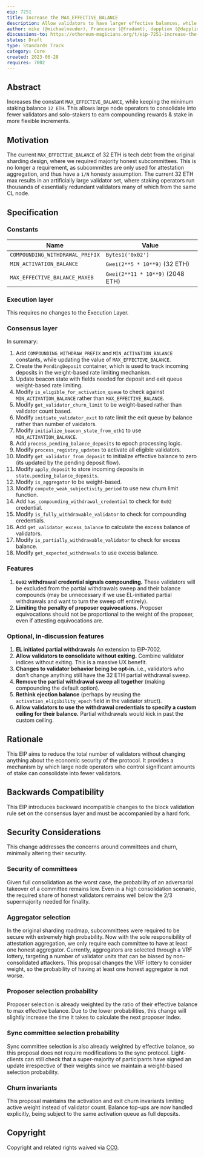 ```yaml
---
eip: 7251
title: Increase the MAX_EFFECTIVE_BALANCE
description: Allow validators to have larger effective balances, while maintaining the 32 ETH lower bound.
author: mike (@michaelneuder), Francesco (@fradamt), dapplion (@dapplion), Mikhail (@mkalinin), Aditya (@adiasg), Justin (@justindrake)
discussions-to: https://ethereum-magicians.org/t/eip-7251-increase-the-max-effective-balance/15982
status: Draft
type: Standards Track
category: Core
created: 2023-06-28
requires: 7002
---
```

## Abstract

Increases the constant `MAX_EFFECTIVE_BALANCE`, while keeping the minimum staking balance `32 ETH`. This allows large node operators to consolidate into fewer validators and solo-stakers to earn compounding rewards & stake in more flexible increments. 

## Motivation

The current `MAX_EFFECTIVE_BALANCE` of 32 ETH is tech debt from the original sharding design, where we required majority honest subcommittees. This is no longer a requirement, as subcommittes are only used for attestation aggregation, and thus have a `1/N` honesty assumption. The current 32 ETH max results in an artificially large validator set, where staking operators run thousands of essentially redundant validators many of which from the same CL node. 

## Specification

### Constants

| Name | Value |
| - | - |
| `COMPOUNDING_WITHDRAWAL_PREFIX` | `Bytes1('0x02')` |
| `MIN_ACTIVATION_BALANCE` | `Gwei(2**5 * 10**9)`  (32 ETH) |
| `MAX_EFFECTIVE_BALANCE_MAXEB` | `Gwei(2**11 * 10**9)` (2048 ETH) |

### Execution layer

This requires no changes to the Execution Layer.

### Consensus layer

In summary:

1. Add `COMPOUNDING_WITHDRAW_PREFIX` and `MIN_ACTIVATION_BALANCE` constants, while updating the value of `MAX_EFFECTIVE_BALANCE`.
2. Create the `PendingDeposit` container, which is used to track incoming deposits in the weight-based rate limiting mechanism.
3. Update beacon state with fields needed for deposit and exit queue weight-based rate limiting.
4. Modify `is_eligible_for_activation_queue` to check against `MIN_ACTIVATION_BALANCE` rather than `MAX_EFFECTIVE_BALANCE`.
5. Modify `get_validator_churn_limit` to be weight-based rather than validator count based.
6. Modify `initiate_validator_exit` to rate limit the exit queue by balance rather than number of vaidators.
7. Modify `initialize_beacon_state_from_eth1` to use `MIN_ACTIVATION_BALANCE`.
8. Add `process_pending_balance_deposits` to epoch processing logic.
9. Modify `process_registry_updates` to activate all eligible validators.
10. Modify `get_validator_from_deposit` to initialize effective balance to zero (its updated by the pending deposit flow).
11. Modify `apply_deposit` to store incoming deposits in `state.pending_balance_deposits`. 
12. Modify `is_aggregator` to be weight-based.
13. Modify `compute_weak_subjectivity_period` to use new churn limit function.
14. Add `has_compounding_withdrawal_credential` to check for `0x02` credential.
15. Modify `is_fully_withdrawable_validator` to check for compounding credentials.
16. Add `get_validator_excess_balance` to calculate the excess balance of validators.
17. Modify `is_partially_withdrawable_validator` to check for excess balance.
18. Modify `get_expected_withdrawals` to use excess balance.

### Features

1. **`0x02` withdrawal credential signals compounding.** These validators will be excluded from the partial withdrawals sweep and their balance compounds (may be unnecessary if we use EL-initiated partial withdrawals and want to turn the sweep off entirely).
2. **Limiting the penalty of proposer equivocations.** Proposer equivocations should not be proportional to the weight of the proposer, even if attesting equivocations are.


### Optional, in-discussion features

1. **EL initiated partial withdrawals** An extension to EIP-7002.
2. **Allow validators to consolidate without exiting.** Combine validator indices without exiting. This is a massive UX benefit. 
2. **Changes to validator behavior being be opt-in.** i.e., validators who don't change anything still have the 32 ETH partial withdrawal sweep.
3. **Remove the partial withdrawal sweep all together** (making compounding the default option).
4. **Rethink ejection balance** (perhaps by reusing the `activation_eligibility_epoch` field in the validator struct). 
5. **Allow validators to use the withdrawal credentials to specify a custom ceiling for their balance.** Partial withdrawals would kick in past the custom ceiling.

## Rationale

This EIP aims to reduce the total number of validators without changing anything about the economic security of the protocol. It provides a mechanism by which large node operators who control significant amounts of stake can consolidate into fewer validators. 

## Backwards Compatibility

This EIP introduces backward incompatible changes to the block validation rule set on the consensus layer and must be accompanied by a hard fork.

## Security Considerations

This change addresses the concerns around committees and churn, minimally altering their security.

### Security of committees

Given full consolidation as the worst case, the probability of an adversarial takeover of a committee remains low. Even in a high consolidation scenario, the required share of honest validators remains well below the 2/3 supermajority needed for finality.

### Aggregator selection

In the original sharding roadmap, subcommittees were required to be secure with extremely high probability. Now with the sole responsibility of attestation aggregation, we only require each committee to have at least one honest aggregator. Currently, aggregators are selected through a VRF lottery, targeting a number of validator units that can be biased by non-consolidated attackers. This proposal changes the VRF lottery to consider weight, so the probability of having at least one honest aggregator is not worse.

### Proposer selection probability

Proposer selection is already weighted by the ratio of their effective balance to max effective balance. Due to the lower probabilities, this change will slightly increase the time it takes to calculate the next proposer index.

### Sync committee selection probability

Sync committee selection is also already weighted by effective balance, so this proposal does not require modifications to the sync protocol. Light-clients can still check that a super-majority of participants have signed an update irrespective of their weights since we maintain a weight-based selection probability.

### Churn invariants

This proposal maintains the activation and exit churn invariants limiting active weight instead of validator count. Balance top-ups are now handled explicitly, being subject to the same activation queue as full deposits.

## Copyright

Copyright and related rights waived via [CC0](../LICENSE.md).
